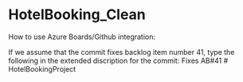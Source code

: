 # HotelBooking_Clean
 
How to use Azure Boards/Github integration:

If we assume that the commit fixes backlog item number 41, type the following in the extended discription for the commit: Fixes AB#41
#   H o t e l B o o k i n g P r o j e c t  
 